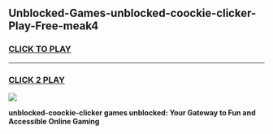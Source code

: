 
## Unblocked-Games-unblocked-coockie-clicker-Play-Free-meak4
<h3>
<a href="https://premium76.site?title=unblocked-coockie-clicker&ref=12A">CLICK TO PLAY</a></h3>
<hr>

<h3>
<a href="https://premium76.site?title=unblocked-coockie-clicker&ref=12A">CLICK 2 PLAY</a>
  
</h3>

<a href="https://premium76.site?title=unblocked-coockie-clicker&ref=12A"><img src="https://clearcache.store/games.png"></a>


**unblocked-coockie-clicker games unblocked: Your Gateway to Fun and Accessible Online Gaming**
